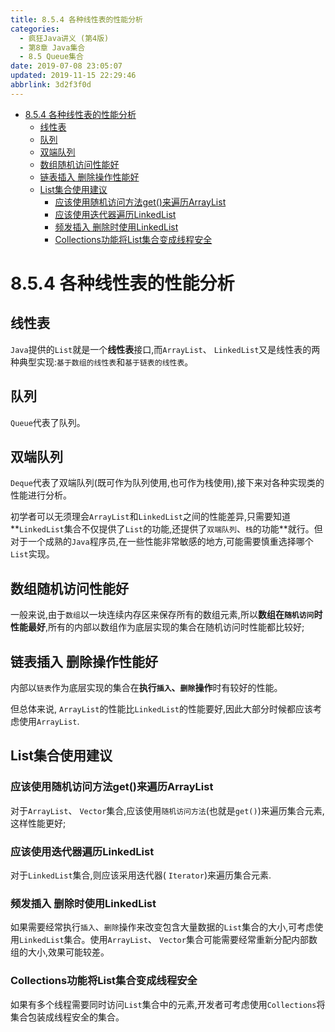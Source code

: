 ```yaml
---
title: 8.5.4 各种线性表的性能分析
categories: 
  - 疯狂Java讲义 (第4版)
  - 第8章 Java集合
  - 8.5 Queue集合
date: 2019-07-08 23:05:07
updated: 2019-11-15 22:29:46
abbrlink: 3d2f3f0d
---
```

- [8.5.4 各种线性表的性能分析](/ReadingNotes/3d2f3f0d/#8-5-4-各种线性表的性能分析)
    - [线性表](/ReadingNotes/3d2f3f0d/#线性表)
    - [队列](/ReadingNotes/3d2f3f0d/#队列)
    - [双端队列](/ReadingNotes/3d2f3f0d/#双端队列)
    - [数组随机访问性能好](/ReadingNotes/3d2f3f0d/#数组随机访问性能好)
    - [链表插入 删除操作性能好](/ReadingNotes/3d2f3f0d/#链表插入-删除操作性能好)
    - [List集合使用建议](/ReadingNotes/3d2f3f0d/#List集合使用建议)
        - [应该使用随机访问方法get()来遍历ArrayList](/ReadingNotes/3d2f3f0d/#应该使用随机访问方法get-来遍历ArrayList)
        - [应该使用迭代器遍历LinkedList](/ReadingNotes/3d2f3f0d/#应该使用迭代器遍历LinkedList)
        - [频发插入 删除时使用LinkedList](/ReadingNotes/3d2f3f0d/#频发插入-删除时使用LinkedList)
        - [Collections功能将List集合变成线程安全](/ReadingNotes/3d2f3f0d/#Collections功能将List集合变成线程安全)

<!--more-->
<script src="https://cdn.bootcss.com/jquery/3.4.0/jquery.slim.min.js"></script>
<script>$(document).ready(function () {$(".post-body > ul:nth-child(1)").hide();});</script>

<!--end-->
<!--SSTStart-->
# 8.5.4 各种线性表的性能分析 #
## 线性表 ##
`Java`提供的`List`就是一个**线性表**接口,而`ArrayList`、 `LinkedList`又是线性表的两种典型实现:`基于数组的线性表`和`基于链表的线性表`。
## 队列 ##
`Queue`代表了队列。
## 双端队列 ##
`Deque`代表了双端队列(既可作为队列使用,也可作为栈使用),接下来对各种实现类的性能进行分析。

初学者可以无须理会`ArrayList`和`LinkedList`之间的性能差异,只需要知道**`LinkedList`集合不仅提供了`List`的功能,还提供了`双端队列`、`栈`的功能**就行。但对于一个成熟的`Java`程序员,在一些性能非常敏感的地方,可能需要慎重选择哪个`List`实现。
## 数组随机访问性能好 ##
一般来说,由于`数组`以一块连续内存区来保存所有的数组元素,所以**数组在`随机访问`时性能最好**,所有的内部以数组作为底层实现的集合在随机访问时性能都比较好;
## 链表插入 删除操作性能好 ##
内部以`链表`作为底层实现的集合在**执行`插入`、`删除`操作**时有较好的性能。

但总体来说, `ArrayList`的性能比`LinkedList`的性能要好,因此大部分时候都应该考虑使用`ArrayList`.
## List集合使用建议 ##
### 应该使用随机访问方法get()来遍历ArrayList ###
对于`ArrayList`、 `Vector`集合,应该使用`随机访问方法`(也就是`get()`)来遍历集合元素,这样性能更好;
### 应该使用迭代器遍历LinkedList ###
对于`LinkedList`集合,则应该采用迭代器( `Iterator`)来遍历集合元素.
### 频发插入 删除时使用LinkedList ###
如果需要经常执行`插入`、`删除`操作来改变包含大量数据的`List`集合的大小,可考虑使用`LinkedList`集合。使用`ArrayList`、 `Vector`集合可能需要经常重新分配内部数组的大小,效果可能较差。
### Collections功能将List集合变成线程安全 ###
如果有多个线程需要同时访问`List`集合中的元素,开发者可考虑使用`Collections`将集合包装成线程安全的集合。
<!--SSTStop-->